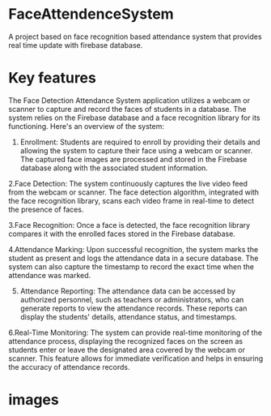 # FaceAttendenceSystem
A project based on face recognition based attendance system that provides real time update with firebase database.

 # Key features
The Face Detection Attendance System application utilizes a webcam or scanner to capture and record the faces of students in a database. The system relies on the Firebase database and a face recognition library for its functioning. Here's an overview of the system:

1. Enrollment: Students are required to enroll by providing their details and allowing the system to capture their face using a webcam or scanner. The captured face images are processed and stored in the Firebase database along with the associated student information.

2.Face Detection: The system continuously captures the live video feed from the webcam or scanner. The face detection algorithm, integrated with the face recognition library, scans each video frame in real-time to detect the presence of faces.

3.Face Recognition: Once a face is detected, the face recognition library compares it with the enrolled faces stored in the Firebase database.

4.Attendance Marking: Upon successful recognition, the system marks the student as present and logs the attendance data in a secure database. The system can also capture the timestamp to record the exact time when the attendance was marked.

5. Attendance Reporting: The attendance data can be accessed by authorized personnel, such as teachers or administrators, who can generate reports to view the attendance records. These reports can display the students' details, attendance status, and timestamps.

6.Real-Time Monitoring: The system can provide real-time monitoring of the attendance process, displaying the recognized faces on the screen as students enter or leave the designated area covered by the webcam or scanner. This feature allows for immediate verification and helps in ensuring the accuracy of attendance records.

# images


